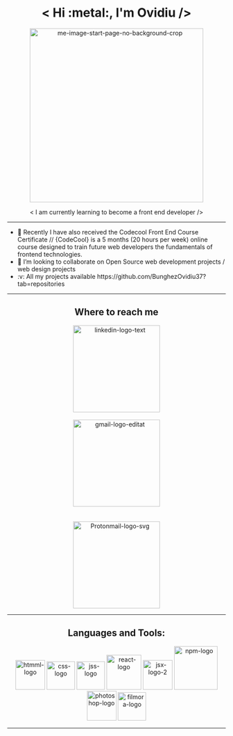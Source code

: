 <div align='center'>
<h1> < Hi :metal:, I'm Ovidiu /></h1>
  
<a href="https://ibb.co/4mj67JJ"><img src="https://i.ibb.co/ZLhnVNN/me-image-start-page-no-background-crop.png" alt="me-image-start-page-no-background-crop" border="0" width='400px'></a>  
<p>  < I am currently learning to become a front end developer />  </p>
<hr></hr>
</div>


<ul> 
  <li> 🌱 Recently I have also received the Codecool Front End Course Certificate // {CodeCool} is a 5 months (20 hours per week) online course designed to train future web developers the fundamentals of frontend technologies. </li>
  <li> 💞️ I’m looking to collaborate on Open Source web development projects / web design projects </li>
  <li> :v: All my projects available https://github.com/BunghezOvidiu37?tab=repositories </li>
</ul> 


<div align='center'>
  <hr>
  <h2>Where to reach me</h2>
  <a href='https://www.linkedin.com/in/bunghez-ovidiu-eduard/' target='blank'>
    <img src="https://i.ibb.co/hdbYdZY/linkedin-logo-text.png" alt="linkedin-logo-text" border="0" width='200px'>
  </a>
  
  <br>
  <br>
  
  <a href="mailto:ovidiueduard@gmail.com">
    <img src="https://i.ibb.co/2Z68RJG/gmail-logo-editat.png" alt="gmail-logo-editat" border="0" width='200px'>
  </a>
  
  <br>
  <br>
  <br>
  
  <a href="mailto:ovidiu_bunghez@protonmail.com">
    <img src="https://i.ibb.co/HYcvLRf/Protonmail-logo-svg.png" alt="Protonmail-logo-svg" border="0" width='200px'>
  </a>
  
</div>

<hr>
<h2 align='center'>Languages and Tools:</h2>
<div align='center'>
  <img src="https://i.ibb.co/Y8cpTpT/htmml-logo.png" alt="htmml-logo" border="0" width='68px'>
  <img src="https://i.ibb.co/z6tj5sF/css-logo.png" alt="css-logo" border="0" width='65px'>
  <img src="https://i.ibb.co/8svFzDC/jss-logo.png" alt="jss-logo" border="0" width='65px'>
  <img src="https://i.ibb.co/nmT2chd/react-logo.png" alt="react-logo" border="0" width='80px'>
  <img src="https://i.ibb.co/hKjZ5mX/jsx-logo-2.png" alt="jsx-logo-2" border="0" width='68px'>
  <img src="https://i.ibb.co/0mYsLzg/npm-logo.png" alt="npm-logo" border="0" width='100px'>
  <img src="https://i.ibb.co/r29WP1g/photoshop-logo.png" alt="photoshop-logo" border="0" width='68px'>
  <img src="https://i.ibb.co/xGMXBkt/filmora-logo.png" alt="filmora-logo" border="0" width='65px'>
</div>
<hr>
